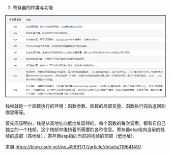 1. 寄存器的种类与功能

![10](./image/函数栈帧的创建和销毁(图解).assets/10.png)

栈帧就是一个函数执行的环境：函数参数、函数的局部变量、函数执行完后返回到哪里等等。

首先应该明白，栈是从高地址向低地址延伸的。每个函数的每次调用，都有它自己独立的一个栈帧，这个栈帧中维持着所需要的各种信息。寄存器ebp指向当前的栈帧的底部（高地址），寄存器esp指向当前的栈帧的顶部（低地址)。

来自 <https://blog.csdn.net/qq_45691717/article/details/119641497> 
